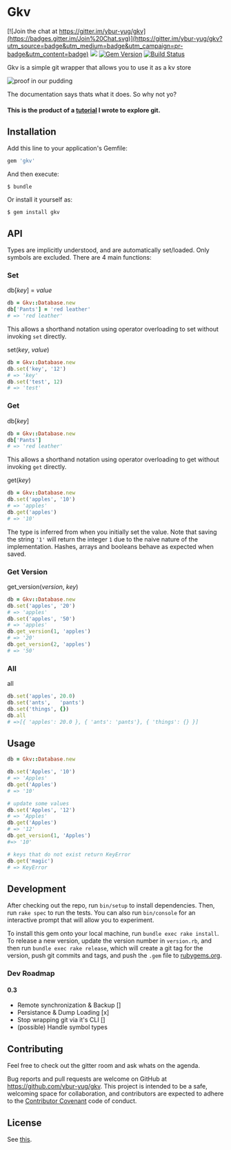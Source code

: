 # Gkv

[![Join the chat at https://gitter.im/ybur-yug/gkv](https://badges.gitter.im/Join%20Chat.svg)](https://gitter.im/ybur-yug/gkv?utm_source=badge&utm_medium=badge&utm_campaign=pr-badge&utm_content=badge)
<a href="https://codeclimate.com/github/ybur-yug/gkv"><img src="https://codeclimate.com/github/ybur-yug/gkv/badges/gpa.svg" /></a>
[![Gem Version](https://badge.fury.io/rb/gkv.svg)](http://badge.fury.io/rb/gkv)
[![Build Status](https://travis-ci.org/ybur-yug/gkv.svg?branch=master)](https://travis-ci.org/ybur-yug/gkv)


Gkv is a simple git wrapper that allows you to use it as a kv store

![proof in our pudding](http://i.imgur.com/EKdt7oR.png)

The documentation says thats what it does. So why not yo?

#### This is the product of a [tutorial](https://github.com/ybur-yug/git_kv_store_tutorial) I wrote to explore git.

## Installation

Add this line to your application's Gemfile:

```ruby
gem 'gkv'
```

And then execute:

    $ bundle

Or install it yourself as:

    $ gem install gkv

## API
Types are implicitly understood, and are automatically set/loaded. Only symbols are excluded.
There are 4 main functions:

### Set

db[*key*] = *value*

```ruby
db = Gkv::Database.new
db['Pants'] = 'red leather'
# => 'red leather'
```
This allows a shorthand notation using operator overloading to set without invoking `set` directly.


set(*key*, *value*)

```ruby
db = Gkv::Database.new
db.set('key', '12')
# => 'key'
db.set('test', 12)
# => 'test'
```

### Get

db[*key*]

```ruby
db = Gkv::Database.new
db['Pants']
# => 'red leather'
```
This allows a shorthand notation using operator overloading to get without invoking `get` directly.


get(*key*)

```ruby
db = Gkv::Database.new
db.set('apples', '10')
# => 'apples'
db.get('apples')
# => '10'
```

The type is inferred from when you initially set the value. Note that saving the string `'1'` will
return the integer `1` due to the naive nature of the implementation. Hashes, arrays and booleans
behave as expected when saved.

### Get Version

get_version(*version*, *key*)

```ruby
db = Gkv::Database.new
db.set('apples', '20')
# => 'apples'
db.set('apples', '50')
# => 'apples'
db.get_version(1, 'apples')
# => '20'
db.get_version(2, 'apples')
# => '50'
```

### All

all

```ruby
db.set('apples', 20.0)
db.set('ants',   'pants')
db.set('things', {})
db.all
# =>[{ 'apples': 20.0 }, { 'ants': 'pants'}, { 'things': {} }]
```

## Usage

```ruby
db = Gkv::Database.new

db.set('Apples', '10')
# => 'Apples'
db.get('Apples')
# => '10'

# update some values
db.set('Apples', '12')
# => 'Apples'
db.get('Apples')
# => '12'
db.get_version(1, 'Apples')
#=> '10'

# keys that do not exist return KeyError
db.get('magic')
# => KeyError
```

## Development

After checking out the repo, run `bin/setup` to install dependencies. Then, run `rake spec` to run the
tests. You can also run `bin/console` for an interactive prompt that will allow you to experiment.

To install this gem onto your local machine, run `bundle exec rake install`. To release a new version,
update the version number in `version.rb`, and then run `bundle exec rake release`, which will create
a git tag for the version, push git commits and tags, and push the `.gem` file to [rubygems.org](https://rubygems.org).

### Dev Roadmap
#### 0.3
- Remote synchronization & Backup []
- Persistance & Dump Loading [x]
- Stop wrapping git via it's CLI []
- (possible) Handle symbol types

## Contributing
Feel free to check out the gitter room and ask whats on the agenda.

Bug reports and pull requests are welcome on GitHub at https://github.com/ybur-yug/gkv. This project is
intended to be a safe, welcoming space for collaboration, and contributors are expected to adhere to
the [Contributor Covenant](contributor-covenant.org) code of conduct.

## License

See [this](http://www.wtfpl.net/about/).
